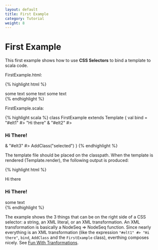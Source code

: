 ```yaml
---
layout: default
title: First Example
category: Tutorial
weight: 8
---
```

# First Example

    
This first example shows how to use **CSS Selectors** to bind a template to scala code. 

FirstExample.html:

{% highlight html %}
<div>
  <span id="elt1">some text</span>
  <span id="elt2">some text</span>
  <span id="elt3">some text</span>
</div>
{% endhighlight %}

FirstExample.scala:

{% highlight scala %}
class FirstExample extends Template {
  val bind = 
    "#elt1" #> "Hi there" &
    "#elt2" #> <h3>Hi There!</h3> &
    "#elt3" #> AddClass("selected")
}
{% endhighlight %}

The template file should be placed on the classpath.
When the template is rendered (Template.render), the following output is produced:

{% highlight html %}
<div>
  Hi there
  <h3>Hi There!</h3>
  <span id="elt3" class="selected">some text</span>
</div>
{% endhighlight %}

The example shows the 3 things that can be on the right side of a CSS selector: a string, an XML literal, or an XML transformation. An XML transformation is basically a NodeSeq => NodeSeq function. Since nearly everything is an XML transformation (like the expression `"#elt1" #> "Hi there"`, `bind`, `AddClass` and the `FirstExample` class), everthing composes nicely. See [Fun With Tranformations](fun-with-transformations.html).


